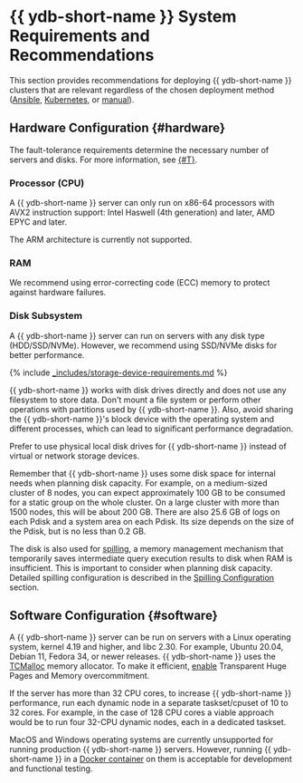 # {{ ydb-short-name }} System Requirements and Recommendations

This section provides recommendations for deploying {{ ydb-short-name }} clusters that are relevant regardless of the chosen deployment method ([Ansible](../deployment-options/ansible/index.md), [Kubernetes](../deployment-options/kubernetes/index.md), or [manual](../deployment-options/manual/index.md)).

## Hardware Configuration {#hardware}

The fault-tolerance requirements determine the necessary number of servers and disks. For more information, see [{#T}](../../concepts/topology.md).

### Processor (CPU)

A {{ ydb-short-name }} server can only run on x86-64 processors with AVX2 instruction support: Intel Haswell (4th generation) and later, AMD EPYC and later.

The ARM architecture is currently not supported.

### RAM

We recommend using error-correcting code (ECC) memory to protect against hardware failures.

### Disk Subsystem

A {{ ydb-short-name }} server can run on servers with any disk type (HDD/SSD/NVMe). However, we recommend using SSD/NVMe disks for better performance.

{% include [_includes/storage-device-requirements.md](../../_includes/storage-device-requirements.md) %}

{{ ydb-short-name }} works with disk drives directly and does not use any filesystem to store data. Don't mount a file system or perform other operations with partitions used by {{ ydb-short-name }}. Also, avoid sharing the {{ ydb-short-name }}'s block device with the operating system and different processes, which can lead to significant performance degradation.

Prefer to use physical local disk drives for {{ ydb-short-name }} instead of virtual or network storage devices.

Remember that {{ ydb-short-name }} uses some disk space for internal needs when planning disk capacity. For example, on a medium-sized cluster of 8 nodes, you can expect approximately 100 GB to be consumed for a static group on the whole cluster. On a large cluster with more than 1500 nodes, this will be about 200 GB. There are also 25.6 GB of logs on each Pdisk and a system area on each Pdisk. Its size depends on the size of the Pdisk, but is no less than 0.2 GB.

The disk is also used for [spilling](../../concepts/glossary.md#spilling), a memory management mechanism that temporarily saves intermediate query execution results to disk when RAM is insufficient. This is important to consider when planning disk capacity. Detailed spilling configuration is described in the [Spilling Configuration](../../reference/configuration/spilling.md) section.

## Software Configuration {#software}

A {{ ydb-short-name }} server can be run on servers with a Linux operating system, kernel 4.19 and higher, and libc 2.30. For example, Ubuntu 20.04, Debian 11, Fedora 34, or newer releases. {{ ydb-short-name }} uses the [TCMalloc](https://google.github.io/tcmalloc) memory allocator. To make it efficient, [enable](https://google.github.io/tcmalloc/tuning.html#system-level-optimizations) Transparent Huge Pages and Memory overcommitment.

If the server has more than 32 CPU cores, to increase {{ ydb-short-name }} performance, run each dynamic node in a separate taskset/cpuset of 10 to 32 cores. For example, in the case of 128 CPU cores a viable approach would be to run four 32-CPU dynamic nodes, each in a dedicated taskset.

MacOS and Windows operating systems are currently unsupported for running production {{ ydb-short-name }} servers. However, running {{ ydb-short-name }} in a [Docker container](../../quickstart.md) on them is acceptable for development and functional testing.
